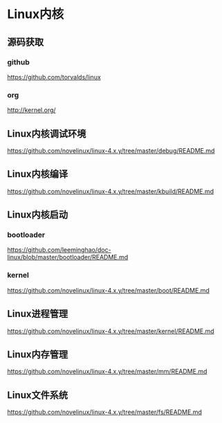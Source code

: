 Linux内核
========================================

源码获取
----------------------------------------

### github

https://github.com/torvalds/linux

### org

http://kernel.org/

Linux内核调试环境
----------------------------------------

https://github.com/novelinux/linux-4.x.y/tree/master/debug/README.md

Linux内核编译
----------------------------------------

https://github.com/novelinux/linux-4.x.y/tree/master/kbuild/README.md

Linux内核启动
-----------------------------------------

### bootloader

https://github.com/leeminghao/doc-linux/blob/master/bootloader/README.md

### kernel

https://github.com/novelinux/linux-4.x.y/tree/master/boot/README.md

Linux进程管理
-----------------------------------------

https://github.com/novelinux/linux-4.x.y/tree/master/kernel/README.md

Linux内存管理
-----------------------------------------

https://github.com/novelinux/linux-4.x.y/tree/master/mm/README.md

Linux文件系统
----------------------------------------

https://github.com/novelinux/linux-4.x.y/tree/master/fs/README.md
